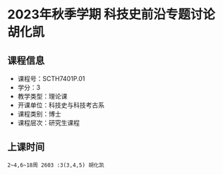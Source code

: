# 2023年秋季学期 科技史前沿专题讨论 胡化凯






## 课程信息

- 课程号：SCTH7401P.01
- 学分：3
- 教学类型：理论课
- 开课单位：科技史与科技考古系
- 课程类别：博士
- 课程层次：研究生课程

## 上课时间

```
2~4,6~18周 2603 :3(3,4,5) 胡化凯
```

